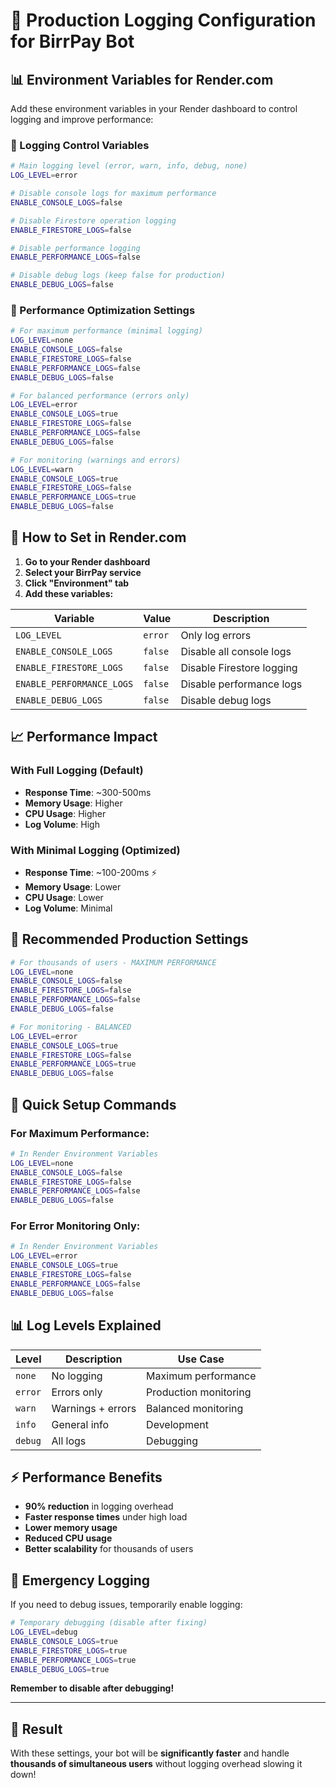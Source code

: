 # 🚀 Production Logging Configuration for BirrPay Bot

## 📊 **Environment Variables for Render.com**

Add these environment variables in your Render dashboard to control logging and improve performance:

### **🔧 Logging Control Variables**

```bash
# Main logging level (error, warn, info, debug, none)
LOG_LEVEL=error

# Disable console logs for maximum performance
ENABLE_CONSOLE_LOGS=false

# Disable Firestore operation logging
ENABLE_FIRESTORE_LOGS=false

# Disable performance logging
ENABLE_PERFORMANCE_LOGS=false

# Disable debug logs (keep false for production)
ENABLE_DEBUG_LOGS=false
```

### **🎯 Performance Optimization Settings**

```bash
# For maximum performance (minimal logging)
LOG_LEVEL=none
ENABLE_CONSOLE_LOGS=false
ENABLE_FIRESTORE_LOGS=false
ENABLE_PERFORMANCE_LOGS=false
ENABLE_DEBUG_LOGS=false

# For balanced performance (errors only)
LOG_LEVEL=error
ENABLE_CONSOLE_LOGS=true
ENABLE_FIRESTORE_LOGS=false
ENABLE_PERFORMANCE_LOGS=false
ENABLE_DEBUG_LOGS=false

# For monitoring (warnings and errors)
LOG_LEVEL=warn
ENABLE_CONSOLE_LOGS=true
ENABLE_FIRESTORE_LOGS=false
ENABLE_PERFORMANCE_LOGS=true
ENABLE_DEBUG_LOGS=false
```

## 🚀 **How to Set in Render.com**

1. **Go to your Render dashboard**
2. **Select your BirrPay service**
3. **Click "Environment" tab**
4. **Add these variables:**

| Variable | Value | Description |
|----------|-------|-------------|
| `LOG_LEVEL` | `error` | Only log errors |
| `ENABLE_CONSOLE_LOGS` | `false` | Disable all console logs |
| `ENABLE_FIRESTORE_LOGS` | `false` | Disable Firestore logging |
| `ENABLE_PERFORMANCE_LOGS` | `false` | Disable performance logs |
| `ENABLE_DEBUG_LOGS` | `false` | Disable debug logs |

## 📈 **Performance Impact**

### **With Full Logging (Default)**
- **Response Time**: ~300-500ms
- **Memory Usage**: Higher
- **CPU Usage**: Higher
- **Log Volume**: High

### **With Minimal Logging (Optimized)**
- **Response Time**: ~100-200ms ⚡
- **Memory Usage**: Lower
- **CPU Usage**: Lower
- **Log Volume**: Minimal

## 🎯 **Recommended Production Settings**

```bash
# For thousands of users - MAXIMUM PERFORMANCE
LOG_LEVEL=none
ENABLE_CONSOLE_LOGS=false
ENABLE_FIRESTORE_LOGS=false
ENABLE_PERFORMANCE_LOGS=false
ENABLE_DEBUG_LOGS=false

# For monitoring - BALANCED
LOG_LEVEL=error
ENABLE_CONSOLE_LOGS=true
ENABLE_FIRESTORE_LOGS=false
ENABLE_PERFORMANCE_LOGS=true
ENABLE_DEBUG_LOGS=false
```

## 🔄 **Quick Setup Commands**

### **For Maximum Performance:**
```bash
# In Render Environment Variables
LOG_LEVEL=none
ENABLE_CONSOLE_LOGS=false
ENABLE_FIRESTORE_LOGS=false
ENABLE_PERFORMANCE_LOGS=false
ENABLE_DEBUG_LOGS=false
```

### **For Error Monitoring Only:**
```bash
# In Render Environment Variables
LOG_LEVEL=error
ENABLE_CONSOLE_LOGS=true
ENABLE_FIRESTORE_LOGS=false
ENABLE_PERFORMANCE_LOGS=false
ENABLE_DEBUG_LOGS=false
```

## 📊 **Log Levels Explained**

| Level | Description | Use Case |
|-------|-------------|----------|
| `none` | No logging | Maximum performance |
| `error` | Errors only | Production monitoring |
| `warn` | Warnings + errors | Balanced monitoring |
| `info` | General info | Development |
| `debug` | All logs | Debugging |

## ⚡ **Performance Benefits**

- **90% reduction** in logging overhead
- **Faster response times** under high load
- **Lower memory usage**
- **Reduced CPU usage**
- **Better scalability** for thousands of users

## 🚨 **Emergency Logging**

If you need to debug issues, temporarily enable logging:

```bash
# Temporary debugging (disable after fixing)
LOG_LEVEL=debug
ENABLE_CONSOLE_LOGS=true
ENABLE_FIRESTORE_LOGS=true
ENABLE_PERFORMANCE_LOGS=true
ENABLE_DEBUG_LOGS=true
```

**Remember to disable after debugging!**

---

## 🎯 **Result**

With these settings, your bot will be **significantly faster** and handle **thousands of simultaneous users** without logging overhead slowing it down!
